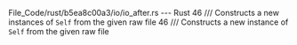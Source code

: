File_Code/rust/b5ea8c00a3/io/io_after.rs --- Rust
46     /// Constructs a new instances of `Self` from the given raw file                                                                                      46     /// Constructs a new instance of `Self` from the given raw file

